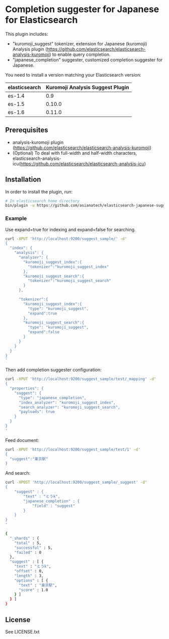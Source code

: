 Completion suggester for Japanese for Elasticsearch
==================================

This plugin includes:
* "kuromoji_suggest" tokenizer, extension for Japanese (kuromoji) Analysis plugin (https://github.com/elasticsearch/elasticsearch-analysis-kuromoji) to enable query completion.
* "japanese_completion" suggester, customized completion suggester for Japanese.

You need to install a version matching your Elasticsearch version:

| elasticsearch |  Kuromoji Analysis Suggest Plugin |
|---------------|-----------------------------|
| es-1.4        |     0.9         |
| es-1.5        |     0.10.0         |
| es-1.6        |     0.11.0         |


## Prerequisites
* analysis-kuromoji plugin (https://github.com/elasticsearch/elasticsearch-analysis-kuromoji)
* (Optional) To deal with full-width and half-width characters, elasticsearch-analysis-icu(https://github.com/elasticsearch/elasticsearch-analysis-icu)

## Installation
In order to install the plugin, run:

```sh
# In elasticsearch home directory
bin/plugin -u https://github.com/asianatech/elasticsearch-japanese-suggester/releases/download/0.10.0/elasticsearch-japanese-suggester-0.10.0.zip -i japanese-suggester
```

### Example
Use expand=true for indexing and expand=false for searching.
```sh
curl -XPUT 'http://localhost:9200/suggest_sample/' -d'
{
  "index": {
    "analysis": {
      "analyzer": {
        "kuromoji_suggest_index":{
          "tokenizer":"kuromoji_suggest_index"
        },
        "kuromoji_suggest_search":{
          "tokenizer":"kuromoji_suggest_search"
        }
      },

      "tokenizer":{
        "kuromoji_suggest_index":{
          "type": "kuromoji_suggest",
          "expand":true
        },
        "kuromoji_suggest_search":{
          "type": "kuromoji_suggest",
          "expand":false
        }
      }
    }
  }
}
'
```

Then add completion suggester configuration:
```sh
curl -XPUT 'http://localhost:9200/suggest_sample/test/_mapping' -d'
{
  "properties": {
    "suggest": {
      "type": "japanese_completion",
      "index_analyzer": "kuromoji_suggest_index",
      "search_analyzer": "kuromoji_suggest_search",
      "payloads": true
    }
  }
}
'
```

Feed document:
```sh
curl -XPUT 'http://localhost:9200/suggest_sample/test/1' -d'
{
  "suggest":"東京駅"
}
```

And search:
```sh
curl -XPOST 'http://localhost:9200/suggest_sample/_suggest' -d'
{
    "suggest" : {
        "text" : "とうk",
        "japanese_completion" : {
            "field" : "suggest"
        }
    }
}
'

{
  "_shards" : {
    "total" : 5,
    "successful" : 5,
    "failed" : 0
  },
  "suggest" : [ {
    "text" : "とうk",
    "offset" : 0,
    "length" : 3,
    "options" : [ {
      "text" : "東京駅",
      "score" : 1.0
    } ]
  } ]
}

```



License
-------
See LICENSE.txt
